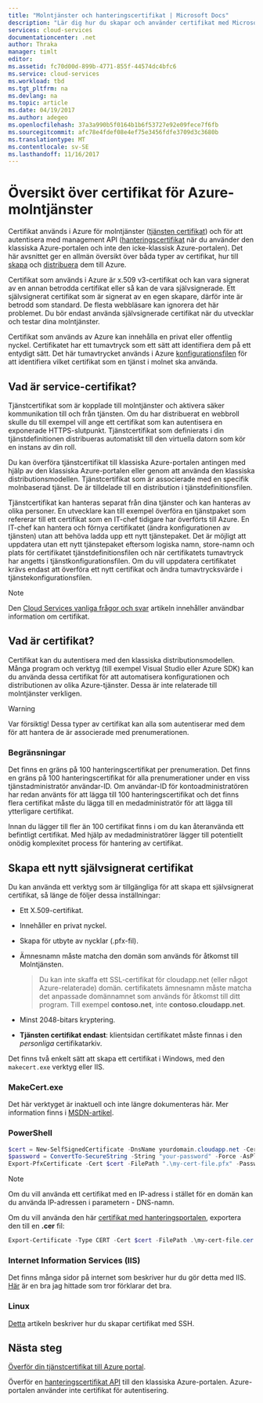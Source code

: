 ```yaml
---
title: "Molntjänster och hanteringscertifikat | Microsoft Docs"
description: "Lär dig hur du skapar och använder certifikat med Microsoft Azure"
services: cloud-services
documentationcenter: .net
author: Thraka
manager: timlt
editor: 
ms.assetid: fc70d00d-899b-4771-855f-44574dc4bfc6
ms.service: cloud-services
ms.workload: tbd
ms.tgt_pltfrm: na
ms.devlang: na
ms.topic: article
ms.date: 04/19/2017
ms.author: adegeo
ms.openlocfilehash: 37a3a990b5f0164b1b6f53727e92e09fece7f6fb
ms.sourcegitcommit: afc78e4fdef08e4ef75e3456fdfe3709d3c3680b
ms.translationtype: MT
ms.contentlocale: sv-SE
ms.lasthandoff: 11/16/2017
---
```

# <a name="certificates-overview-for-azure-cloud-services"></a>Översikt över certifikat för Azure-molntjänster
Certifikat används i Azure för molntjänster ([tjänsten certifikat](#what-are-service-certificates)) och för att autentisera med management API ([hanteringscertifikat](#what-are-management-certificates) när du använder den klassiska Azure-portalen och inte den icke-klassisk Azure-portalen). Det här avsnittet ger en allmän översikt över båda typer av certifikat, hur till [skapa](#create) och [distribuera](#deploy) dem till Azure.

Certifikat som används i Azure är x.509 v3-certifikat och kan vara signerat av en annan betrodda certifikat eller så kan de vara självsignerade. Ett självsignerat certifikat som är signerat av en egen skapare, därför inte är betrodd som standard. De flesta webbläsare kan ignorera det här problemet. Du bör endast använda självsignerade certifikat när du utvecklar och testar dina molntjänster. 

Certifikat som används av Azure kan innehålla en privat eller offentlig nyckel. Certifikatet har ett tumavtryck som ett sätt att identifiera dem på ett entydigt sätt. Det här tumavtrycket används i Azure [konfigurationsfilen](cloud-services-configure-ssl-certificate-portal.md) för att identifiera vilket certifikat som en tjänst i molnet ska använda. 

## <a name="what-are-service-certificates"></a>Vad är service-certifikat?
Tjänstcertifikat som är kopplade till molntjänster och aktivera säker kommunikation till och från tjänsten. Om du har distribuerat en webbroll skulle du till exempel vill ange ett certifikat som kan autentisera en exponerade HTTPS-slutpunkt. Tjänstcertifikat som definierats i din tjänstdefinitionen distribueras automatiskt till den virtuella datorn som kör en instans av din roll. 

Du kan överföra tjänstcertifikat till klassiska Azure-portalen antingen med hjälp av den klassiska Azure-portalen eller genom att använda den klassiska distributionsmodellen. Tjänstcertifikat som är associerade med en specifik molnbaserad tjänst. De är tilldelade till en distribution i tjänstdefinitionsfilen.

Tjänstcertifikat kan hanteras separat från dina tjänster och kan hanteras av olika personer. En utvecklare kan till exempel överföra en tjänstpaket som refererar till ett certifikat som en IT-chef tidigare har överförts till Azure. En IT-chef kan hantera och förnya certifikatet (ändra konfigurationen av tjänsten) utan att behöva ladda upp ett nytt tjänstepaket. Det är möjligt att uppdatera utan ett nytt tjänstepaket eftersom logiska namn, store-namn och plats för certifikatet tjänstdefinitionsfilen och när certifikatets tumavtryck har angetts i tjänstkonfigurationsfilen. Om du vill uppdatera certifikatet krävs endast att överföra ett nytt certifikat och ändra tumavtrycksvärde i tjänstekonfigurationsfilen.

>[!Note]
>Den [Cloud Services vanliga frågor och svar](cloud-services-faq.md) artikeln innehåller användbar information om certifikat.

## <a name="what-are-management-certificates"></a>Vad är certifikat?
Certifikat kan du autentisera med den klassiska distributionsmodellen. Många program och verktyg (till exempel Visual Studio eller Azure SDK) kan du använda dessa certifikat för att automatisera konfigurationen och distributionen av olika Azure-tjänster. Dessa är inte relaterade till molntjänster verkligen. 

> [!WARNING]
> Var försiktig! Dessa typer av certifikat kan alla som autentiserar med dem för att hantera de är associerade med prenumerationen. 
> 
> 

### <a name="limitations"></a>Begränsningar
Det finns en gräns på 100 hanteringscertifikat per prenumeration. Det finns en gräns på 100 hanteringscertifikat för alla prenumerationer under en viss tjänstadministratör användar-ID. Om användar-ID för kontoadministratören har redan använts för att lägga till 100 hanteringscertifikat och det finns flera certifikat måste du lägga till en medadministratör för att lägga till ytterligare certifikat. 

Innan du lägger till fler än 100 certifikat finns i om du kan återanvända ett befintligt certifikat. Med hjälp av medadministratörer lägger till potentiellt onödig komplexitet process för hantering av certifikat.

<a name="create"></a>
## <a name="create-a-new-self-signed-certificate"></a>Skapa ett nytt självsignerat certifikat
Du kan använda ett verktyg som är tillgängliga för att skapa ett självsignerat certifikat, så länge de följer dessa inställningar:

* Ett X.509-certifikat.
* Innehåller en privat nyckel.
* Skapa för utbyte av nycklar (.pfx-fil).
* Ämnesnamn måste matcha den domän som används för åtkomst till Molntjänsten.

    > Du kan inte skaffa ett SSL-certifikat för cloudapp.net (eller något Azure-relaterade) domän. certifikatets ämnesnamn måste matcha det anpassade domännamnet som används för åtkomst till ditt program. Till exempel **contoso.net**, inte **contoso.cloudapp.net**.

* Minst 2048-bitars kryptering.
* **Tjänsten certifikat endast**: klientsidan certifikatet måste finnas i den *personliga* certifikatarkiv.

Det finns två enkelt sätt att skapa ett certifikat i Windows, med den `makecert.exe` verktyg eller IIS.

### <a name="makecertexe"></a>MakeCert.exe
Det här verktyget är inaktuell och inte längre dokumenteras här. Mer information finns i [MSDN-artikel](https://msdn.microsoft.com/library/windows/desktop/aa386968).

### <a name="powershell"></a>PowerShell
```powershell
$cert = New-SelfSignedCertificate -DnsName yourdomain.cloudapp.net -CertStoreLocation "cert:\LocalMachine\My"
$password = ConvertTo-SecureString -String "your-password" -Force -AsPlainText
Export-PfxCertificate -Cert $cert -FilePath ".\my-cert-file.pfx" -Password $password
```

> [!NOTE]
> Om du vill använda ett certifikat med en IP-adress i stället för en domän kan du använda IP-adressen i parametern - DNS-namn.


Om du vill använda den här [certifikat med hanteringsportalen](../azure-api-management-certs.md), exportera den till en **.cer** fil:

```powershell
Export-Certificate -Type CERT -Cert $cert -FilePath .\my-cert-file.cer
```

### <a name="internet-information-services-iis"></a>Internet Information Services (IIS)
Det finns många sidor på internet som beskriver hur du gör detta med IIS. [Här](https://www.sslshopper.com/article-how-to-create-a-self-signed-certificate-in-iis-7.html) är en bra jag hittade som tror förklarar det bra. 

### <a name="linux"></a>Linux
[Detta](../virtual-machines/linux/mac-create-ssh-keys.md?toc=%2fazure%2fvirtual-machines%2flinux%2ftoc.json) artikeln beskriver hur du skapar certifikat med SSH.

## <a name="next-steps"></a>Nästa steg
[Överför din tjänstcertifikat till Azure portal](cloud-services-configure-ssl-certificate-portal.md).

Överför en [hanteringscertifikat API](../azure-api-management-certs.md) till den klassiska Azure-portalen. Azure-portalen använder inte certifikat för autentisering.

